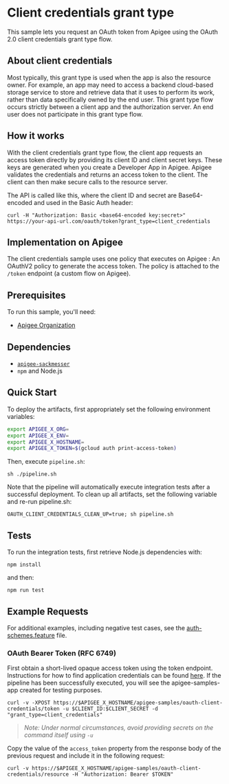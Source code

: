 # Client credentials grant type

This sample lets you request an OAuth token from Apigee using the OAuth 2.0 client credentials grant type flow. 

## About client credentials

Most typically, this grant type is used when the app is also the resource owner. For example, an app may need to access a backend cloud-based storage service to store and retrieve data that it uses to perform its work, rather than data specifically owned by the end user. This grant type flow occurs strictly between a client app and the authorization server. An end user does not participate in this grant type flow. 

## How it works

With the client credentials grant type flow, the client app requests an access token directly by providing its client ID and client secret keys. These keys are generated when you create a Developer App in Apigee. Apigee validates the credentials and returns an access token to the client. The client can then make secure calls to the resource server.

The API is called like this, where the client ID and secret are Base64-encoded and used in the Basic Auth header:

```
curl -H "Authorization: Basic <base64-encoded key:secret>" https://your-api-url.com/oauth/token?grant_type=client_credentials
```

## Implementation on Apigee 

The client credentials sample uses one policy that executes on Apigee : An OAuthV2 policy to generate the access token. The policy is attached to the `/token` endpoint (a custom flow on Apigee). 

## Prerequisites

To run this sample, you'll need:
- [Apigee Organization](https://cloud.google.com/apigee/pricing)


## Dependencies
- [`apigee-sackmesser`](https://github.com/apigee/devrel/tree/main/tools/apigee-sackmesser)
- `npm` and Node.js


## Quick Start
To deploy the artifacts, first appropriately set the following environment variables:
```sh
export APIGEE_X_ORG=
export APIGEE_X_ENV=
export APIGEE_X_HOSTNAME=
export APIGEE_X_TOKEN=$(gcloud auth print-access-token)
```

Then, execute `pipeline.sh`:
```
sh ./pipeline.sh
```
Note that the pipeline will automatically execute integration tests after a successful deployment. To clean up all
artifacts, set the following variable and re-run pipeline.sh:
```
OAUTH_CLIENT_CREDENTIALS_CLEAN_UP=true; sh pipeline.sh
```

## Tests
To run the integration tests, first retrieve Node.js dependencies with:
```
npm install
```
and then:
```
npm run test
```

## Example Requests
For additional examples, including negative test cases,
see the [auth-schemes.feature](./test/integration/features/oauth-client-credentials.feature) file.

### OAuth Bearer Token (RFC 6749)
First obtain a short-lived opaque access token using the token endpoint. Instructions for how to find
application credentials can be found [here](https://cloud.google.com/apigee/docs/api-platform/publish/creating-apps-surface-your-api#view-api-key).
If the pipeline has been successfully executed, you will see the apigee-samples-app created for testing purposes.
```
curl -v -XPOST https://$APIGEE_X_HOSTNAME/apigee-samples/oauth-client-credentials/token -u $CLIENT_ID:$CLIENT_SECRET -d "grant_type=client_credentials"
```
> _Note: Under normal circumstances, avoid providing secrets on the command itself using `-u`_

Copy the value of the `access_token` property from the response body of the previous request and include it in the following request:
```
curl -v https://$APIGEE_X_HOSTNAME/apigee-samples/oauth-client-credentials/resource -H "Authorization: Bearer $TOKEN"